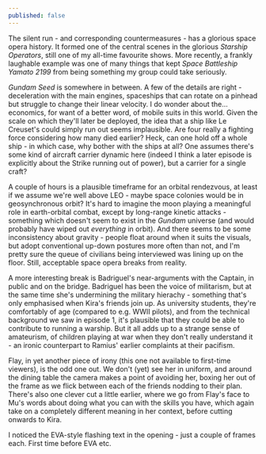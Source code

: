 ```yaml
---
published: false
---
```


The silent run - and corresponding countermeasures - has a glorious space opera history. It formed one of the central scenes in the glorious *Starship Operators*, still one of my all-time favourite shows. More recently, a frankly laughable example was one of many things that kept *Space Battleship Yamato 2199* from being something my group could take seriously.

*Gundam Seed* is somewhere in between. A few of the details are right - deceleration with the main engines, spaceships that can rotate on a pinhead but struggle to change their linear velocity. I do wonder about the... economics, for want of a better word, of mobile suits in this world. Given the scale on which they'll later be deployed, the idea that a ship like Le Creuset's could simply run out seems implausible. Are four really a fighting force considering how many died earlier? Heck, can one hold off a whole ship - in which case, why bother with the ships at all? One assumes there's some kind of aircraft carrier dynamic here (indeed I think a later episode is explicitly about the Strike running out of power), but a carrier for a single craft?

A couple of hours is a plausible timeframe for an orbital rendezvous, at least if we assume we're well above LEO - maybe space colonies would be in geosynchronous orbit? It's hard to imagine the moon playing a meaningful role in earth-orbital combat, except by long-range kinetic attacks - something which doesn't seem to exist in the *Gundam* universe (and would probably have wiped out *everything* in orbit). And there seems to be some inconsistency about gravity - people float around when it suits the visuals, but adopt conventional up-down postures more often than not, and I'm pretty sure the queue of civilians being interviewed was lining up on the floor. Still, acceptable space opera breaks from reality.

A more interesting break is Badriguel's near-arguments with the Captain, in public and on the bridge. Badriguel has been the voice of militarism, but at the same time she's undermining the military hierachy - something that's only emphasised when Kira's friends join up. As university students, they're comfortably of age (compared to e.g. WWII pilots), and from the technical background we saw in episode 1, it's plausible that they could be able to contribute to running a warship. But it all adds up to a strange sense of amateurism, of children playing at war when they don't really understand it - an ironic counterpart to Ramius' earlier complaints at their pacifism.

Flay, in yet another piece of irony (this one not available to first-time viewers), is the odd one out. We don't (yet) see her in uniform, and around the dining table the camera makes a point of avoiding her, boxing her out of the frame as we flick between each of the friends nodding to their plan. There's also one clever cut a little earlier, where we go from Flay's face to Mu's words about doing what you can with the skills you have, which again take on a completely different meaning in her context, before cutting onwards to Kira. 

I noticed the EVA-style flashing text in the opening - just a couple of frames each. First time before EVA etc.